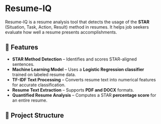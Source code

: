 # Resume-IQ

Resume-IQ is a resume analysis tool that detects the usage of the **STAR** (Situation, Task, Action, Result) method in resumes. It helps job seekers evaluate how well a resume presents accomplishments.

## 🚀 Features
- **STAR Method Detection** – Identifies and scores STAR-aligned sentences.
- **Machine Learning Model** – Uses a **Logistic Regression classifier** trained on labeled resume data.
- **TF-IDF Text Processing** – Converts resume text into numerical features for accurate classification.
- **Resume Text Extraction** – Supports **PDF and DOCX** formats.
- **Quantified Resume Analysis** – Computes a STAR **percentage score** for an entire resume.

## 📂 Project Structure
